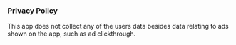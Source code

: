 ### Privacy Policy
This app does not collect any of the users data besides data relating to ads shown on the app, such as ad clickthrough.
